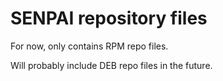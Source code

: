 # SENPAI repository files

For now, only contains RPM repo files.

Will probably include DEB repo files in the future.
